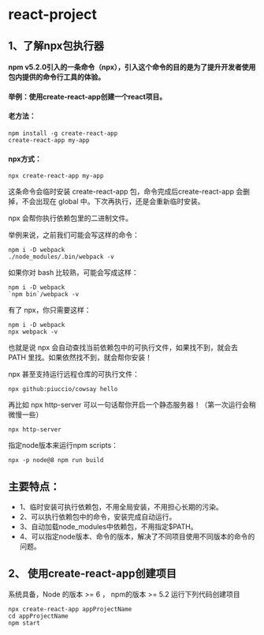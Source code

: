 # react-project

## 1、了解npx包执行器

#### npm v5.2.0引入的一条命令（npx），引入这个命令的目的是为了提升开发者使用包内提供的命令行工具的体验。

#### 举例：使用create-react-app创建一个react项目。

#### 老方法：
```
npm install -g create-react-app
create-react-app my-app
```
#### npx方式：
```
npx create-react-app my-app
```
这条命令会临时安装 create-react-app 包，命令完成后create-react-app 会删掉，不会出现在 global 中。下次再执行，还是会重新临时安装。

npx 会帮你执行依赖包里的二进制文件。

举例来说，之前我们可能会写这样的命令：
```
npm i -D webpack
./node_modules/.bin/webpack -v
```
如果你对 bash 比较熟，可能会写成这样：
```
npm i -D webpack
`npm bin`/webpack -v
```
有了 npx，你只需要这样：
```
npm i -D webpack
npx webpack -v
```
也就是说 npx 会自动查找当前依赖包中的可执行文件，如果找不到，就会去 PATH 里找。如果依然找不到，就会帮你安装！

npx 甚至支持运行远程仓库的可执行文件：
```
npx github:piuccio/cowsay hello
```
再比如 npx http-server 可以一句话帮你开启一个静态服务器！（第一次运行会稍微慢一些）
```
npx http-server
```
指定node版本来运行npm scripts：
```
npx -p node@8 npm run build
```
## 主要特点：
- 1、临时安装可执行依赖包，不用全局安装，不用担心长期的污染。
- 2、可以执行依赖包中的命令，安装完成自动运行。
- 3、自动加载node_modules中依赖包，不用指定$PATH。
- 4、可以指定node版本、命令的版本，解决了不同项目使用不同版本的命令的问题。


## 2、 使用create-react-app创建项目
 系统具备，Node 的版本 >= 6 ， npm的版本 >= 5.2 
 运行下列代码创建项目
 ```
npx create-react-app appProjectName
cd appProjectName
npm start
````
